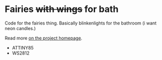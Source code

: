 # Fairies ~~with wings~~ for bath

Code for the fairies thing. Basically blinkenlights for the bathroom (i want neon candles.)

Read more [on the project homepage](https://sixey.es/crystal/fairies/).

- ATTINY85
- WS2812
